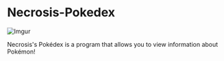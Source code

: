 # Necrosis-Pokedex
![Imgur](https://i.imgur.com/GNWlIzp.png)

Necrosis's Pokédex is a program that allows you to view information about Pokémon!
